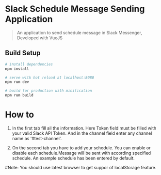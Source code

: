 # Slack Schedule Message Sending Application

> An application to send schedule message in Slack Messenger, Developed with VueJS

## Build Setup

``` bash
# install dependencies
npm install

# serve with hot reload at localhost:8080
npm run dev

# build for production with minification
npm run build
```

# How to
 1. In the first tab fill all the information. Here Token field must be filled with your valid Slack API Token. And in the channel field enter any channel name as '#test-channel'.

 2. On the second tab you have to add your schedule. You can enable or disable each schedule.Message will be sent with according specified schedule. An example schedule has been entered by default.


 #Note:
 You should use latest browser to get suppor of localStorage feature.